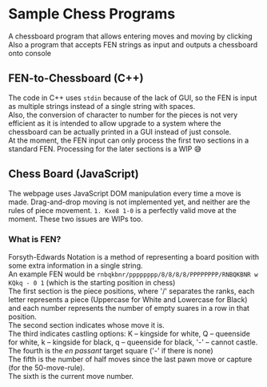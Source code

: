 # Sample Chess Programs
A chessboard program that allows entering moves and moving by clicking  
Also a program that accepts FEN strings as input and outputs a chessboard onto console  

## FEN-to-Chessboard (C++)
The code in C++ uses ```stdin``` because of the lack of GUI, so the FEN is input as multiple strings instead of a single string with spaces.  
Also, the conversion of character to number for the pieces is not very efficient as it is intended to allow upgrade to a system where the chessboard can be actually printed in a GUI instead of just console.  
At the moment, the FEN input can only process the first two sections in a standard FEN. Processing for the later sections is a WIP :sweat_smile:

## Chess Board (JavaScript)
The webpage uses JavaScript DOM manipulation every time a move is made. Drag-and-drop moving is not implemented yet, and neither are the rules of piece movement. ```1. Kxe8 1-0``` is a perfectly valid move at the moment. These two issues are WIPs too.

### What is FEN?
Forsyth-Edwards Notation is a method of representing a board position with some extra information in a single string.  
An example FEN would be ```rnbqkbnr/pppppppp/8/8/8/8/PPPPPPPP/RNBQKBNR w KQkq - 0 1``` (which is the starting position in chess)  
The first section is the piece positions, where '/' separates the ranks, each letter represents a piece (Uppercase for White and Lowercase for Black) and each number represents the number of empty suares in a row in that position.  
The second section indicates whose move it is.  
The third indicates castling options: K &ndash; kingside for white, Q &ndash; queenside for white, k &ndash; kingside for black, q &ndash; queenside for black, '-' &ndash; cannot castle.  
The fourth is the _en passant_ target square ('-' if there is none)  
The fifth is the number of half moves since the last pawn move or capture (for the 50-move-rule).  
The sixth is the current move number.  
